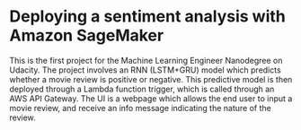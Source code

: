 # Deploying a sentiment analysis with Amazon SageMaker

This is the first project for the Machine Learning Engineer Nanodegree on Udacity. The project involves an RNN (LSTM+GRU) model which predicts whether a movie review is positive or negative. This predictive model is then deployed through a Lambda function trigger, which is called through an AWS API Gateway. The UI is a webpage which allows the end user to input a movie review, and receive an info message indicating the nature of the review.
